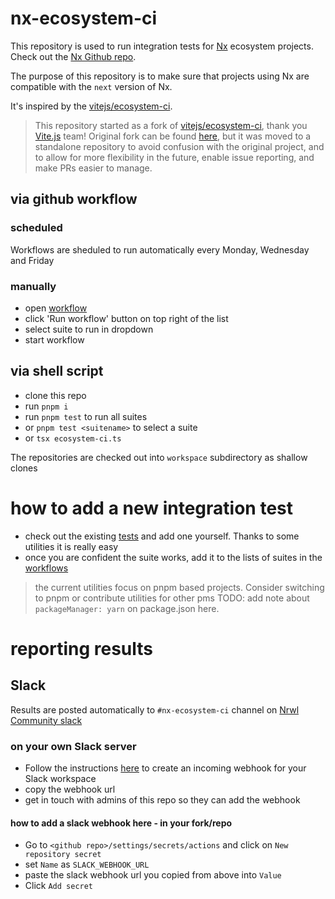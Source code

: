 # nx-ecosystem-ci

This repository is used to run integration tests for [Nx](https://nx.dev) ecosystem projects. Check out the [Nx Github repo](https://github.com/nrwl/nx).

The purpose of this repository is to make sure that projects using Nx are compatible with the `next` version of Nx.

It's inspired by the [vitejs/ecosystem-ci](https://github.com/vitejs/ecosystem-ci).

> This repository started as a fork of [vitejs/ecosystem-ci](https://github.com/vitejs/ecosystem-ci), thank you [Vite.js](https://vitejs.dev/) team! Original fork can be found [here](https://github.com/nrwl/nx-ecosystem-ci-fork), but it was moved to a standalone repository to avoid confusion with the original project, and to allow for more flexibility in the future, enable issue reporting, and make PRs easier to manage.

## via github workflow

### scheduled

Workflows are sheduled to run automatically every Monday, Wednesday and Friday

### manually

- open [workflow](../../actions/workflows/ecosystem-ci-selected.yml)
- click 'Run workflow' button on top right of the list
- select suite to run in dropdown
- start workflow

## via shell script

- clone this repo
- run `pnpm i`
- run `pnpm test` to run all suites
- or `pnpm test <suitename>` to select a suite
- or `tsx ecosystem-ci.ts`

The repositories are checked out into `workspace` subdirectory as shallow clones

# how to add a new integration test

- check out the existing [tests](./tests) and add one yourself. Thanks to some utilities it is really easy
- once you are confident the suite works, add it to the lists of suites in the [workflows](../../actions/)

> the current utilities focus on pnpm based projects. Consider switching to pnpm or contribute utilities for other pms
> TODO: add note about `packageManager: yarn` on package.json here.

# reporting results

## Slack

Results are posted automatically to `#nx-ecosystem-ci` channel on [Nrwl Community slack](https://join.slack.com/t/nrwlcommunity/shared_invite/zt-1wbp4do0g-3czhwijFnRzsilGI7eJuag)

### on your own Slack server

- Follow the instructions [here](https://api.slack.com/messaging/webhooks) to create an incoming webhook for your Slack workspace
- copy the webhook url
- get in touch with admins of this repo so they can add the webhook

#### how to add a slack webhook here - in your fork/repo

- Go to `<github repo>/settings/secrets/actions` and click on `New repository secret`
- set `Name` as `SLACK_WEBHOOK_URL`
- paste the slack webhook url you copied from above into `Value`
- Click `Add secret`
